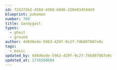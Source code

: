 ```yaml
---
id: f24372b2-458d-430d-b8d6-220e03454de9
blueprint: pokemon
number: 769
title: Sandygast
types:
  - ghost
  - ground
author: 4d8d6ede-5963-429f-9c2f-74b897007e0c
tags:
  - basic
updated_by: 4d8d6ede-5963-429f-9c2f-74b897007e0c
updated_at: 1716568684
---
```

